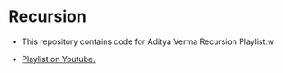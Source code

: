 
# Recursion

* This repository contains code for Aditya Verma Recursion Playlist.w

* [Playlist on Youtube.](https://youtube.com/playlist?list=PL_z_8CaSLPWeT1ffjiImo0sYTcnLzo-wY)